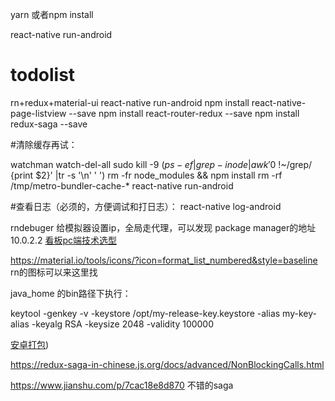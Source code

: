 yarn 或者npm install

react-native run-android
# todolist
rn+redux+material-ui
react-native run-android
npm install react-native-page-listview --save
npm install react-router-redux --save
npm install redux-saga --save

#清除缓存再试：

watchman watch-del-all
sudo kill -9 $(ps -ef|grep -i node |awk '$0 !~/grep/ {print $2}' |tr -s '\n' ' ')
rm -fr node_modules && npm install
rm -rf /tmp/metro-bundler-cache-*
react-native run-android

#查看日志（必须的，方便调试和打日志）：
react-native log-android

rndebuger 给模拟器设置ip，全局走代理，可以发现 package manager的地址10.0.2.2
[看板pc端技术选型](https://material-ui.com/demos/lists/)

https://material.io/tools/icons/?icon=format_list_numbered&style=baseline rn的图标可以来这里找

java_home 的bin路径下执行：

keytool -genkey -v -keystore /opt/my-release-key.keystore -alias my-key-alias -keyalg RSA -keysize 2048 -validity 100000


[安卓打包](https://reactnative.cn/docs/signed-apk-android/))

https://redux-saga-in-chinese.js.org/docs/advanced/NonBlockingCalls.html

https://www.jianshu.com/p/7cac18e8d870 不错的saga